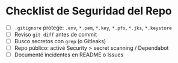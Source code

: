 # Checklist de Seguridad del Repo
- [ ] `.gitignore` protege: `.env`, `*.pem`, `*.key`, `*.pfx`, `*.jks`, `*.keystore`
- [ ] Reviso `git diff` antes de commit
- [ ] Busco secretos con `grep` (o Gitleaks)
- [ ] Repo público: activé Security > secret scanning / Dependabot
- [ ] Documenté incidentes en README o Issues
